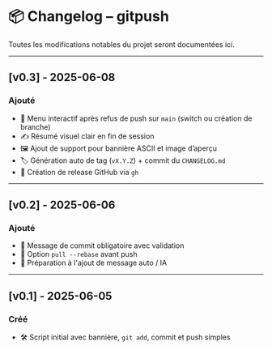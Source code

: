 # 📦 Changelog – gitpush

Toutes les modifications notables du projet seront documentées ici.

---

## [v0.3] - 2025-06-08
### Ajouté
- 🔀 Menu interactif après refus de push sur `main` (switch ou création de branche)
- ✍️ Résumé visuel clair en fin de session
- 🖼️ Ajout de support pour bannière ASCII et image d’aperçu
- 🏷️ Génération auto de tag (`vX.Y.Z`) + commit du `CHANGELOG.md`
- 🚀 Création de release GitHub via `gh`

---

## [v0.2] - 2025-06-06
### Ajouté
- 💬 Message de commit obligatoire avec validation
- 🔄 Option `pull --rebase` avant push
- 🧠 Préparation à l'ajout de message auto / IA

---

## [v0.1] - 2025-06-05
### Créé
- 🛠️ Script initial avec bannière, `git add`, commit et push simples


